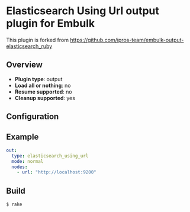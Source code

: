 # Elasticsearch Using Url output plugin for Embulk
This plugin is forked from https://github.com/ipros-team/embulk-output-elasticsearch_ruby

## Overview

* **Plugin type**: output
* **Load all or nothing**: no
* **Resume supported**: no
* **Cleanup supported**: yes

## Configuration

## Example

```yaml
out:
  type: elasticsearch_using_url
  mode: normal
  nodes:
    - url: "http://localhost:9200"
```


## Build

```
$ rake
```
